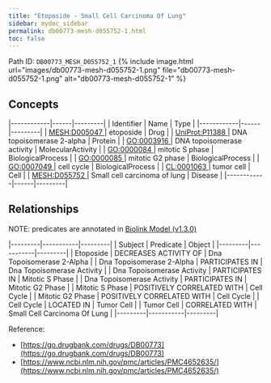 ```yaml
---
title: "Etoposide - Small Cell Carcinoma Of Lung"
sidebar: mydoc_sidebar
permalink: db00773-mesh-d055752-1.html
toc: false 
---
```



Path ID: `DB00773_MESH_D055752_1`
{% include image.html url="images/db00773-mesh-d055752-1.png" file="db00773-mesh-d055752-1.png" alt="db00773-mesh-d055752-1" %}

## Concepts

|------------|------|---------|
| Identifier | Name | Type    |
|------------|------|---------|
| <a href="https://identifiers.org/MESH:D005047">MESH:D005047 </a> | etoposide | Drug |
| <a href="https://identifiers.org/UniProt:P11388">UniProt:P11388 </a> | DNA topoisomerase 2-alpha | Protein |
| <a href="https://identifiers.org/GO:0003916">GO:0003916 </a> | DNA topoisomerase activity | MolecularActivity |
| <a href="https://identifiers.org/GO:0000084">GO:0000084 </a> | mitotic S phase | BiologicalProcess |
| <a href="https://identifiers.org/GO:0000085">GO:0000085 </a> | mitotic G2 phase | BiologicalProcess |
| <a href="https://identifiers.org/GO:0007049">GO:0007049 </a> | cell cycle | BiologicalProcess |
| <a href="https://identifiers.org/CL:0001063">CL:0001063 </a> | tumor cell | Cell |
| <a href="https://identifiers.org/MESH:D055752">MESH:D055752 </a> | Small cell carcinoma of lung | Disease |
|------------|------|---------|

## Relationships


NOTE: predicates are annotated in <a href="https://github.com/biolink/biolink-model/releases/tag/v1.3.0">Biolink Model (v1.3.0)</a>

|---------|-----------|---------|
| Subject | Predicate | Object  |
|---------|-----------|---------|
| Etoposide | DECREASES ACTIVITY OF | Dna Topoisomerase 2-Alpha |
| Dna Topoisomerase 2-Alpha | PARTICIPATES IN | Dna Topoisomerase Activity |
| Dna Topoisomerase Activity | PARTICIPATES IN | Mitotic S Phase |
| Dna Topoisomerase Activity | PARTICIPATES IN | Mitotic G2 Phase |
| Mitotic S Phase | POSITIVELY CORRELATED WITH | Cell Cycle |
| Mitotic G2 Phase | POSITIVELY CORRELATED WITH | Cell Cycle |
| Cell Cycle | LOCATED IN | Tumor Cell |
| Tumor Cell | CORRELATED WITH | Small Cell Carcinoma Of Lung |
|---------|-----------|---------|

Reference: 
  - [https://go.drugbank.com/drugs/DB00773](https://go.drugbank.com/drugs/DB00773)
  - [https://www.ncbi.nlm.nih.gov/pmc/articles/PMC4652635/](https://www.ncbi.nlm.nih.gov/pmc/articles/PMC4652635/)
